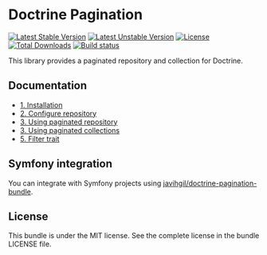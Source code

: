 # Doctrine Pagination

[![Latest Stable Version](https://poser.pugx.org/javihgil/doctrine-pagination/v/stable.svg)](https://packagist.org/packages/javihgil/doctrine-pagination)
[![Latest Unstable Version](https://poser.pugx.org/javihgil/doctrine-pagination/v/unstable.svg)](https://packagist.org/packages/javihgil/doctrine-pagination)
[![License](https://poser.pugx.org/javihgil/doctrine-pagination/license.svg)](https://packagist.org/packages/javihgil/doctrine-pagination)
[![Total Downloads](https://poser.pugx.org/javihgil/doctrine-pagination/downloads)](https://packagist.org/packages/javihgil/doctrine-pagination)
[![Build status](https://travis-ci.com/javihgil/doctrine-pagination.svg?branch=master)](https://travis-ci.com/javihgil/doctrine-pagination)

This library provides a paginated repository and collection for Doctrine.

## Documentation

* [1. Installation](docs/1_installation.md)
* [2. Configure repository](docs/2_configure_repository.md)
* [3. Using paginated repository](docs/3_using_paginated_repository.md)
* [3. Using paginated collections](docs/4_using_paginated_collections.md)
* [5. Filter trait](#todo)

## Symfony integration

You can integrate with Symfony projects using [javihgil/doctrine-pagination-bundle](https://github.com/javihgil/doctrine-pagination-bundle).

## License

This bundle is under the MIT license. See the complete license in the bundle LICENSE file.
